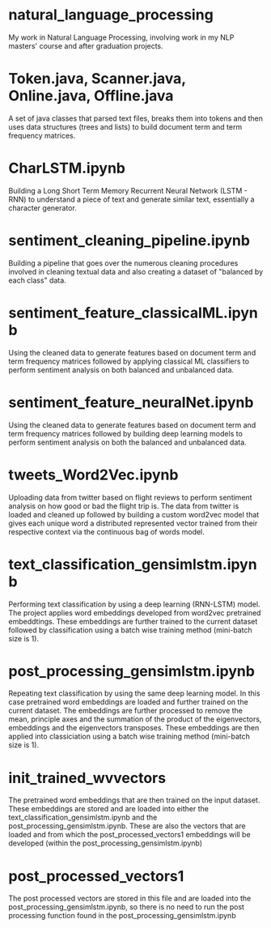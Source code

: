 # natural_language_processing
My work in Natural Language Processing, involving work in my NLP masters' course and after graduation projects.

# Token.java, Scanner.java, Online.java, Offline.java
A set of java classes that parsed text files, breaks them into tokens and then uses data structures (trees and lists) to build document term and term frequency matrices.

# CharLSTM.ipynb
Building a Long Short Term Memory Recurrent Neural Network (LSTM - RNN) to understand a piece of text and generate similar text, essentially a character generator.

# sentiment_cleaning_pipeline.ipynb
Building a pipeline that goes over the numerous cleaning procedures involved in cleaning textual data and also creating a dataset of "balanced by each class" data.

# sentiment_feature_classicalML.ipynb
Using the cleaned data to generate features based on document term and term frequency matrices followed by applying classical ML classifiers to perform sentiment analysis on both balanced and unbalanced data.

# sentiment_feature_neuralNet.ipynb
Using the cleaned data to generate features based on document term and term frequency matrices followed by building deep learning models to perform sentiment analysis on both the balanced and unbalanced data.

# tweets_Word2Vec.ipynb
Uploading data from twitter based on flight reviews to perform sentiment analysis on how good or bad the flight trip is. The data from twitter is loaded and cleaned up followed by building a custom word2vec model that gives each unique word a distributed represented vector trained from their respective context via the continuous bag of words model.

# text_classification_gensimlstm.ipynb
Performing text classification by using a deep learning (RNN-LSTM) model. The project applies word embeddings developed from word2vec pretrained embeddtings. These embeddings are further trained to the current dataset followed by classification using a batch wise training method (mini-batch size is 1).

# post_processing_gensimlstm.ipynb
Repeating text classification by using the same deep learning model. In this case pretrained word embeddings are loaded and further trained on the current dataset. The embeddings are further processed to remove the mean, principle axes and the summation of the product of the eigenvectors, embeddings and the eigenvectors transposes. These embeddings are then applied into classiciation using a batch wise training method (mini-batch size is 1).

# init_trained_wvvectors
The pretrained word embeddings that are then trained on the input dataset. These embeddings are stored and are loaded into either the text_classification_gensimlstm.ipynb and the post_processing_gensimlstm.ipynb. These are also the vectors that are loaded and from which the post_processed_vectors1 embeddings will be developed (within the post_processing_gensimlstm.ipynb)

# post_processed_vectors1
The post processed vectors are stored in this file and are loaded into the post_processing_gensimlstm.ipynb, so there is no need to run the post processing function found in the post_processing_gensimlstm.ipynb
